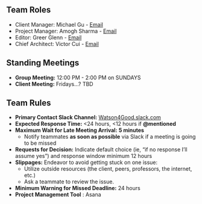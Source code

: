 ## <a name="roles"></a>Team Roles
* Client Manager: Michael Gu - [Email][1] 
* Project Manager: Amogh Sharma - [Email][2] 
* Editor: Greer Glenn - [Email][3] 
* Chief Architect: Victor Cui - [Email][4] 

[1]: mailto:gum5606@cs.unc.edu "gum5606@cs.unc.edu"
[2]: mailto:amoghs96@cs.unc.edu@live.unc.edu "amoghs96@cs.unc.edu"
[3]: mailto:greer112@live.unc.edu "greer112@live.unc.edu"
[4]: mailto:victorvi@cs.unc.edu "victorvi@cs.unc.edu"

## Standing Meetings
* **Group Meeting:** 12:00 PM - 2:00 PM on SUNDAYS
* **Client Meeting:** Fridays…? TBD 

## <a name="rules"></a>Team Rules
- **Primary Contact Slack Channel:** [Watson4Good.slack.com](https://watson4good.slack.com)
- **Expected Response Time:** <24 hours, <12 hours if **@mentioned**
- **Maximum Wait for Late Meeting Arrival:** **5 minutes**
  - Notify teammates **as soon as possible** via Slack if a meeting is going to be missed
- **Requests for Decision:** Indicate default choice (ie, “if no response I’ll assume yes”) and response window minimum 12 hours
- **Slippages:** Endeavor to avoid getting stuck on one issue:
  - Utilize outside resources (the client, peers, professors, the internet, etc.)
  - Ask a teammate to review the issue.
- **Minimum Warning for Missed Deadline:** 24 hours
- **Project Management Tool** : Asana

